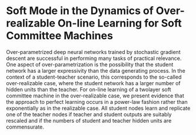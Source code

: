 # Soft Mode in the Dynamics of Over-realizable On-line Learning for Soft Committee Machines
Over-parametrized deep neural networks trained by stochastic gradient descent are successful in
performing many tasks of practical relevance. One aspect of over-parametrization is the possibility
that the student network has a larger expressivity than the data generating process. In the context of
a student-teacher scenario, this corresponds to the so-called over-realizable case, where the student
network has a larger number of hidden units than the teacher. For on-line learning of a twolayer
soft committee machine in the over-realizable case, we present evidence that the approach to
perfect learning occurs in a power-law fashion rather than exponentially as in the realizable case.
All student nodes learn and replicate one of the teacher nodes if teacher and student outputs are
suitably rescaled and if the numbers of student and teacher hidden units are commensurate.
